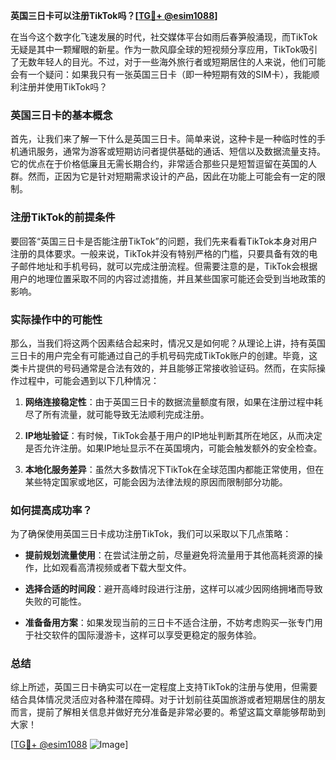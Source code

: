 **英国三日卡可以注册TikTok吗？[[TG💪+ @esim1088](https://t.me/s/esim1088)]**

在当今这个数字化飞速发展的时代，社交媒体平台如雨后春笋般涌现，而TikTok无疑是其中一颗耀眼的新星。作为一款风靡全球的短视频分享应用，TikTok吸引了无数年轻人的目光。不过，对于一些海外旅行者或短期居住的人来说，他们可能会有一个疑问：如果我只有一张英国三日卡（即一种短期有效的SIM卡），我能顺利注册并使用TikTok吗？

### 英国三日卡的基本概念

首先，让我们来了解一下什么是英国三日卡。简单来说，这种卡是一种临时性的手机通讯服务，通常为游客或短期访问者提供基础的通话、短信以及数据流量支持。它的优点在于价格低廉且无需长期合约，非常适合那些只是短暂逗留在英国的人群。然而，正因为它是针对短期需求设计的产品，因此在功能上可能会有一定的限制。

### 注册TikTok的前提条件

要回答“英国三日卡是否能注册TikTok”的问题，我们先来看看TikTok本身对用户注册的具体要求。一般来说，TikTok并没有特别严格的门槛，只要具备有效的电子邮件地址和手机号码，就可以完成注册流程。但需要注意的是，TikTok会根据用户的地理位置采取不同的内容过滤措施，并且某些国家可能还会受到当地政策的影响。

### 实际操作中的可能性

那么，当我们将这两个因素结合起来时，情况又是如何呢？从理论上讲，持有英国三日卡的用户完全有可能通过自己的手机号码完成TikTok账户的创建。毕竟，这类卡片提供的号码通常是合法有效的，并且能够正常接收验证码。然而，在实际操作过程中，可能会遇到以下几种情况：

1. **网络连接稳定性**：由于英国三日卡的数据流量额度有限，如果在注册过程中耗尽了所有流量，就可能导致无法顺利完成注册。
   
2. **IP地址验证**：有时候，TikTok会基于用户的IP地址判断其所在地区，从而决定是否允许注册。如果IP地址显示不在英国境内，可能会触发额外的安全检查。

3. **本地化服务差异**：虽然大多数情况下TikTok在全球范围内都能正常使用，但在某些特定国家或地区，可能会因为法律法规的原因而限制部分功能。

### 如何提高成功率？

为了确保使用英国三日卡成功注册TikTok，我们可以采取以下几点策略：

- **提前规划流量使用**：在尝试注册之前，尽量避免将流量用于其他高耗资源的操作，比如观看高清视频或者下载大型文件。
  
- **选择合适的时间段**：避开高峰时段进行注册，这样可以减少因网络拥堵而导致失败的可能性。

- **准备备用方案**：如果发现当前的三日卡不适合注册，不妨考虑购买一张专门用于社交软件的国际漫游卡，这样可以享受更稳定的服务体验。

### 总结

综上所述，英国三日卡确实可以在一定程度上支持TikTok的注册与使用，但需要结合具体情况灵活应对各种潜在障碍。对于计划前往英国旅游或者短期居住的朋友而言，提前了解相关信息并做好充分准备是非常必要的。希望这篇文章能够帮助到大家！

[[TG💪+ @esim1088](https://t.me/s/esim1088) ![Image](https://i.postimg.cc/4NQfJmqS/Snipaste-2025-05-13-00-14-12.png)]